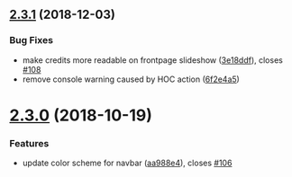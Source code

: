 ## [2.3.1](https://github.com/dictyBase/dicty-frontpage/compare/2.3.0...2.3.1) (2018-12-03)


### Bug Fixes

* make credits more readable on frontpage slideshow ([3e18ddf](https://github.com/dictyBase/dicty-frontpage/commit/3e18ddf)), closes [#108](https://github.com/dictyBase/dicty-frontpage/issues/108)
* remove console warning caused by HOC action ([6f2e4a5](https://github.com/dictyBase/dicty-frontpage/commit/6f2e4a5))

# [2.3.0](https://github.com/dictyBase/dicty-frontpage/compare/2.2.1...2.3.0) (2018-10-19)


### Features

* update color scheme for navbar ([aa988e4](https://github.com/dictyBase/dicty-frontpage/commit/aa988e4)), closes [#106](https://github.com/dictyBase/dicty-frontpage/issues/106)
